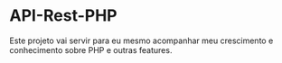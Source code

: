 # API-Rest-PHP
Este projeto vai servir para eu mesmo acompanhar meu crescimento e conhecimento sobre PHP e outras features.
